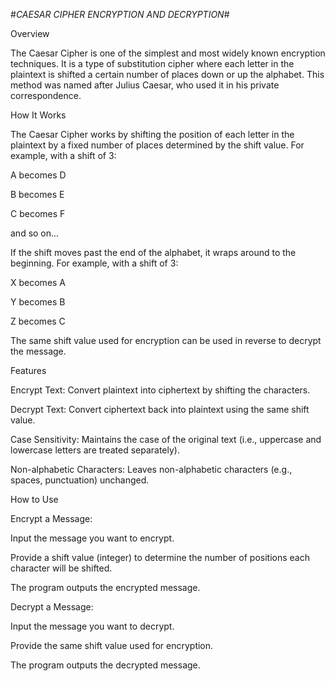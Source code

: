 #*CAESAR CIPHER ENCRYPTION AND DECRYPTION*#

Overview

  The Caesar Cipher is one of the simplest and most widely known encryption techniques. It is a type of substitution cipher where each letter in the plaintext is shifted a certain number of places down or up the alphabet. This method was named after Julius Caesar, who used it in his private correspondence.

How It Works

  The Caesar Cipher works by shifting the position of each letter in the plaintext by a fixed number of places determined by the shift value. For example, with a shift of 3:

  A becomes D

  B becomes E

  C becomes F

  and so on...

If the shift moves past the end of the alphabet, it wraps around to the beginning. For example, with a shift of 3:

  X becomes A

  Y becomes B

  Z becomes C

The same shift value used for encryption can be used in reverse to decrypt the message.

Features

  Encrypt Text: Convert plaintext into ciphertext by shifting the characters.

  Decrypt Text: Convert ciphertext back into plaintext using the same shift value.

  Case Sensitivity: Maintains the case of the original text (i.e., uppercase and lowercase letters are treated separately).

  Non-alphabetic Characters: Leaves non-alphabetic characters (e.g., spaces, punctuation) unchanged.

How to Use

Encrypt a Message:

  Input the message you want to encrypt.

  Provide a shift value (integer) to determine the number of positions each character will be shifted.

  The program outputs the encrypted message.

Decrypt a Message:

  Input the message you want to decrypt.

  Provide the same shift value used for encryption.

  The program outputs the decrypted message.
